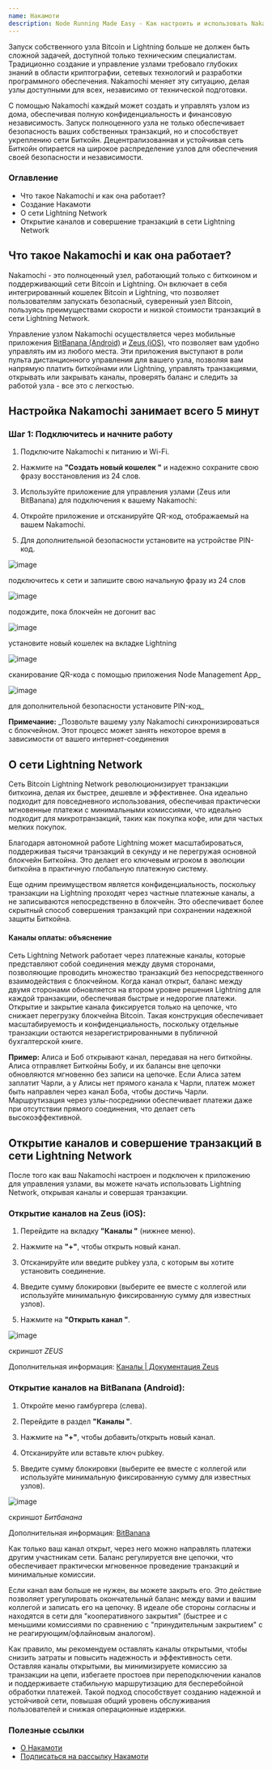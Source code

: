```yaml
---
name: Накамоти
description: Node Running Made Easy - Как настроить и использовать Nakamochi Bitcoin и Lightning node.
---
```

Запуск собственного узла Bitcoin и Lightning больше не должен быть сложной задачей, доступной только техническим специалистам. Традиционно создание и управление узлами требовало глубоких знаний в области криптографии, сетевых технологий и разработки программного обеспечения. Nakamochi меняет эту ситуацию, делая узлы доступными для всех, независимо от технической подготовки.

С помощью Nakamochi каждый может создать и управлять узлом из дома, обеспечивая полную конфиденциальность и финансовую независимость. Запуск полноценного узла не только обеспечивает безопасность ваших собственных транзакций, но и способствует укреплению сети Биткойн. Децентрализованная и устойчивая сеть Биткойн опирается на широкое распределение узлов для обеспечения своей безопасности и независимости.

### Оглавление


- Что такое Nakamochi и как она работает?
- Создание Накамоти
- О сети Lightning Network
- Открытие каналов и совершение транзакций в сети Lightning Network

## Что такое Nakamochi и как она работает?

Nakamochi - это полноценный узел, работающий только с биткоином и поддерживающий сети Bitcoin и Lightning. Он включает в себя интегрированный кошелек Bitcoin и Lightning, что позволяет пользователям запускать безопасный, суверенный узел Bitcoin, пользуясь преимуществами скорости и низкой стоимости транзакций в сети Lightning Network.

Управление узлом Nakamochi осуществляется через мобильные приложения [BitBanana (Android)](https://bitbanana.app) и [Zeus (iOS)](https://bitbanana.app), что позволяет вам удобно управлять им из любого места. Эти приложения выступают в роли пульта дистанционного управления для вашего узла, позволяя вам напрямую платить биткойнами или Lightning, управлять транзакциями, открывать или закрывать каналы, проверять баланс и следить за работой узла - все это с легкостью.

## Настройка Nakamochi занимает всего 5 минут

### Шаг 1: Подключитесь и начните работу

1. Подключите Nakamochi к питанию и Wi-Fi.

2. Нажмите на **"Создать новый кошелек "** и надежно сохраните свою фразу восстановления из 24 слов.

3. Используйте приложение для управления узлами (Zeus или BitBanana) для подключения к вашему Nakamochi:

4. Откройте приложение и отсканируйте QR-код, отображаемый на вашем Nakamochi.

5. Для дополнительной безопасности установите на устройстве PIN-код.

![image](assets/en/01.webp)

подключитесь к сети и запишите свою начальную фразу из 24 слов

![image](assets/en/02.webp)

подождите, пока блокчейн не догонит вас

![image](assets/en/03.webp)

установите новый кошелек на вкладке Lightning

![image](assets/en/04.webp)

сканирование QR-кода с помощью приложения Node Management App_

![image](asset/en/05.webp)

для дополнительной безопасности установите PIN-код_

**Примечание:** _Позвольте вашему узлу Nakamochi синхронизироваться с блокчейном. Этот процесс может занять некоторое время в зависимости от вашего интернет-соединения

## О сети Lightning Network

Сеть Bitcoin Lightning Network революционизирует транзакции биткоина, делая их быстрее, дешевле и эффективнее. Она идеально подходит для повседневного использования, обеспечивая практически мгновенные платежи с минимальными комиссиями, что идеально подходит для микротранзакций, таких как покупка кофе, или для частых мелких покупок.

Благодаря автономной работе Lightning может масштабироваться, поддерживая тысячи транзакций в секунду и не перегружая основной блокчейн Биткойна. Это делает его ключевым игроком в эволюции биткойна в практичную глобальную платежную систему.

Еще одним преимуществом является конфиденциальность, поскольку транзакции на Lightning проходят через частные платежные каналы, а не записываются непосредственно в блокчейн. Это обеспечивает более скрытный способ совершения транзакций при сохранении надежной защиты Биткойна.

#### Каналы оплаты: объяснение

Сеть Lightning Network работает через платежные каналы, которые представляют собой соединения между двумя сторонами, позволяющие проводить множество транзакций без непосредственного взаимодействия с блокчейном. Когда канал открыт, баланс между двумя сторонами обновляется на втором уровне решения Lightning для каждой транзакции, обеспечивая быстрые и недорогие платежи. Открытие и закрытие канала фиксируется только на цепочке, что снижает перегрузку блокчейна Bitcoin. Такая конструкция обеспечивает масштабируемость и конфиденциальность, поскольку отдельные транзакции остаются незарегистрированными в публичной бухгалтерской книге.

**Пример:** Алиса и Боб открывают канал, передавая на него биткойны. Алиса отправляет Биткойны Бобу, и их балансы вне цепочки обновляются мгновенно без записи на цепочке. Если Алиса затем заплатит Чарли, а у Алисы нет прямого канала к Чарли, платеж может быть направлен через канал Боба, чтобы достичь Чарли. Маршрутизация через узлы-посредники обеспечивает платежи даже при отсутствии прямого соединения, что делает сеть высокоэффективной.

## Открытие каналов и совершение транзакций в сети Lightning Network

После того как ваш Nakamochi настроен и подключен к приложению для управления узлами, вы можете начать использовать Lightning Network, открывая каналы и совершая транзакции.

### Открытие каналов на Zeus (iOS):

1. Перейдите на вкладку **"Каналы "** (нижнее меню).

2. Нажмите на **"+"**, чтобы открыть новый канал.

3. Отсканируйте или введите pubkey узла, с которым вы хотите установить соединение.

4. Введите сумму блокировки (выберите ее вместе с коллегой или используйте минимальную фиксированную сумму для известных узлов).

5. Нажмите на **"Открыть канал "**.

![image](asset/en/06.webp)

скриншот _ZEUS_

Дополнительная информация: [Каналы | Документация Zeus](https://docs.zeusln.app/)

### Открытие каналов на BitBanana (Android):

1. Откройте меню гамбургера (слева).

2. Перейдите в раздел **"Каналы "**.

3. Нажмите на **"+"**, чтобы добавить/открыть новый канал.

4. Отсканируйте или вставьте ключ pubkey.

5. Введите сумму блокировки (выберите ее вместе с коллегой или используйте минимальную фиксированную сумму для известных узлов).

![image](asset/en/07.webp)

скриншот _Битбанана_

Дополнительная информация: [BitBanana](https://bitbanana.com)

Как только ваш канал открыт, через него можно направлять платежи другим участникам сети. Баланс регулируется вне цепочки, что обеспечивает практически мгновенное проведение транзакций и минимальные комиссии.

Если канал вам больше не нужен, вы можете закрыть его. Это действие позволяет урегулировать окончательный баланс между вами и вашим коллегой и записать его на цепочку. В идеале обе стороны согласны и находятся в сети для "кооперативного закрытия" (быстрее и с меньшими комиссиями по сравнению с "принудительным закрытием" с не реагирующим/офлайновым аналогом).

Как правило, мы рекомендуем оставлять каналы открытыми, чтобы снизить затраты и повысить надежность и эффективность сети. Оставляя каналы открытыми, вы минимизируете комиссию за транзакции на цепи, избегаете простоев при переподключении каналов и поддерживаете стабильную маршрутизацию для бесперебойной обработки платежей. Такой подход способствует созданию надежной и устойчивой сети, повышая общий уровень обслуживания пользователей и снижая операционные издержки.

### Полезные ссылки


- [О Накамоти](https://nakamochi.io/)
- [Подписаться на рассылку Накамоти](https://90c7addc.sibforms.com/serve/MUIFAHG7H5YBPpm-kZ8G6TuS-nmL4uaq85rlpBfI__S79tZ5jheIJfF3kJYudycgs_6_RUdDBkt8Sd7OyNL_JDTTJvOb36ifF6vcQoabBXKp4cbefzh1DYqnok_jItexICcQL13ucd2aS581ngqy7jr0Q1H3HhxV3z2eWKE5-Z-YMasj-MMotQeDvdorMCSi0XgCWDqs8rEMQC7E)